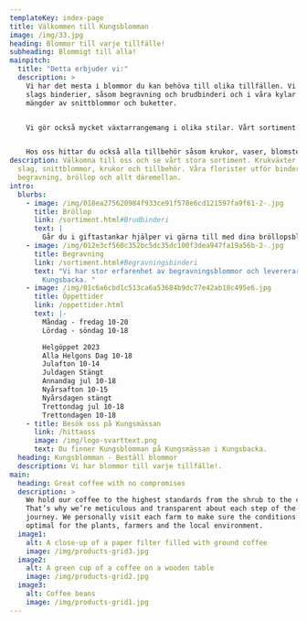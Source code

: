 ```yaml
---
templateKey: index-page
title: Välkommen till Kungsblomman
image: /img/33.jpg
heading: Blommor till varje tillfälle!
subheading: Blommigt till alla!
mainpitch:
  title: "Detta erbjuder vi:"
  description: >
    Vi har det mesta i blommor du kan behöva till olika tillfällen. Vi gör alla
    slags binderier, såsom begravning och brudbinderi och i våra kylar hittar du
    mängder av snittblommor och buketter. 


    Vi gör också mycket växtarrangemang i olika stilar. Vårt sortiment av krukväxter är brett och vid säsong har vi också trädgårdsväxter.  


    Hos oss hittar du också alla tillbehör såsom krukor, vaser, blomsternäring mm. Vill du att den du uppvaktar ska få välja sina egna blommor, har vi våra egna laddningsbara presentkort. Den perfekta presenten för blomsterälskaren! Läs mer om vårt sortiment under de olika kategorierna.
description: Välkomna till oss och se vårt stora sortiment. Krukväxter av olika
  slag, snittblommor, krukor och tillbehör. Våra florister utför binderier till
  begravning, bröllop och allt däremellan.
intro:
  blurbs:
    - image: /img/018ea275620984f933ce91f578e6cd121597fa9f61-2-.jpg
      title: Bröllop
      link: /sortiment.html#Brudbinderi
      text: |
        Går du i giftastankar hjälper vi gärna till med dina bröllopsblommor.
    - image: /img/012e3cf560c352bc5dc35dc100f3dea947fa19a56b-2-.jpg
      title: Begravning
      link: /sortiment.html#Begravningsbinderi
      text: "Vi har stor erfarenhet av begravningsblommor och levererar i hela
        Kungsbacka. "
    - image: /img/01c6a6cbd1c513ca6a53684b9dc77e42ab18c495e6.jpg
      title: Öppettider
      link: /oppettider.html
      text: |-
        Måndag - fredag 10-20
        Lördag - söndag 10-18

        Helgöppet 2023
        Alla Helgons Dag 10-18
        Julafton 10-14
        Juldagen Stängt
        Annandag jul 10-18
        Nyårsafton 10-15
        Nyårsdagen stängt
        Trettondag jul 10-18
        Trettondagen 10-18
    - title: Besök oss på Kungsmässan
      link: /hittaoss
      image: /img/logo-svarttext.png
      text: Du finner Kungsblomman på Kungsmässan i Kungsbacka.
  heading: Kungsblomman - Beställ blommor
  description: Vi har blommor till varje tillfälle!.
main:
  heading: Great coffee with no compromises
  description: >
    We hold our coffee to the highest standards from the shrub to the cup.
    That’s why we’re meticulous and transparent about each step of the coffee’s
    journey. We personally visit each farm to make sure the conditions are
    optimal for the plants, farmers and the local environment.
  image1:
    alt: A close-up of a paper filter filled with ground coffee
    image: /img/products-grid3.jpg
  image2:
    alt: A green cup of a coffee on a wooden table
    image: /img/products-grid2.jpg
  image3:
    alt: Coffee beans
    image: /img/products-grid1.jpg
---
```

